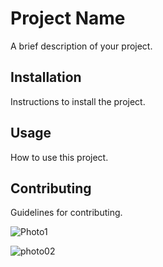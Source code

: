 # Project Name
A brief description of your project.

## Installation
Instructions to install the project.

## Usage
How to use this project.

## Contributing
Guidelines for contributing.

![Photo1](https://github.com/user-attachments/assets/a482be5d-c785-44d1-895e-9534751cfc10)

![photo02](https://github.com/user-attachments/assets/9fe878e9-0d8d-4ffc-9680-27af77bc2dfb)
